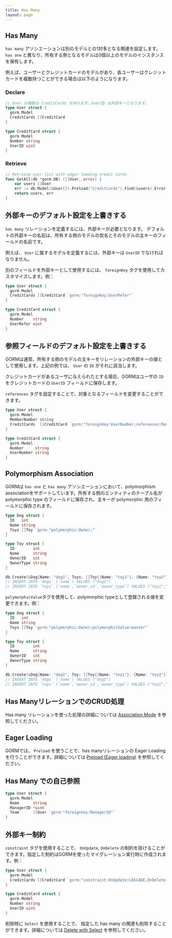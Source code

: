 ```yaml
---
title: Has Many
layout: page
---
```


## Has Many

`has many` アソシエーションは別のモデルとの1対多となる関連を設定します。`has one` と異なり、所有する側となるモデルは0個以上のモデルのインスタンスを保有します。

例えば、ユーザーとクレジットカードのモデルがあり、各ユーザーはクレジットカードを複数持つことができる場合は以下のようになります。

### Declare
```go
// User は複数の CreditCards を持ちます。UserID は外部キーとなります。
type User struct {
  gorm.Model
  CreditCards []CreditCard
}

type CreditCard struct {
  gorm.Model
  Number string
  UserID uint
}
```

### Retrieve
```go
// Retrieve user list with edger loading credit cards
func GetAll(db *gorm.DB) ([]User, error) {
    var users []User
    err := db.Model(&User{}).Preload("CreditCards").Find(&users).Error
    return users, err
}
```

## 外部キーのデフォルト設定を上書きする

`has many` リレーションを定義するには、外部キーが必要となります。 デフォルトの外部キーの名前は、所有する側のモデルの型名とそのモデルの主キーのフィールドの名前です。

例えば、 `User` に属するモデルを定義するには、外部キーは `UserID` でなければなりません。

別のフィールドを外部キーとして使用するには、 `foreignKey` タグを使用してカスタマイズします。例：

```go
type User struct {
  gorm.Model
  CreditCards []CreditCard `gorm:"foreignKey:UserRefer"`
}

type CreditCard struct {
  gorm.Model
  Number    string
  UserRefer uint
}
```

## 参照フィールドのデフォルト設定を上書きする

GORMは通常、所有する側のモデルの主キーをリレーションの外部キーの値として使用します。上記の例では、 `User` の `ID` がそれに該当します。

クレジットカードがあるユーザに与えられたとする場合、GORMはユーザの `ID` をクレジットカードの `UserID` フィールドに保存します。

`references` タグを設定することで、対象となるフィールドを変更することができます。

```go
type User struct {
  gorm.Model
  MemberNumber string
  CreditCards  []CreditCard `gorm:"foreignKey:UserNumber;references:MemberNumber"`
}

type CreditCard struct {
  gorm.Model
  Number     string
  UserNumber string
}
```

## Polymorphism Association

GORMは `has one` と `has many` アソシエーションにおいて、polymorphism associationをサポートしています。所有する側のエンティティのテーブル名が polymorphic type のフィールドに保存され、主キーが polymorphic 用のフィールドに保存されます。

```go
type Dog struct {
  ID   int
  Name string
  Toys []Toy `gorm:"polymorphic:Owner;"`
}

type Toy struct {
  ID        int
  Name      string
  OwnerID   int
  OwnerType string
}

db.Create(&Dog{Name: "dog1", Toys: []Toy{{Name: "toy1"}, {Name: "toy2"}}})
// INSERT INTO `dogs` (`name`) VALUES ("dog1")
// INSERT INTO `toys` (`name`,`owner_id`,`owner_type`) VALUES ("toy1","1","dogs"), ("toy2","1","dogs")
```

`polymorphicValue`タグを使用して、polymorphic typeとして登録される値を変更できます。例：

```go
type Dog struct {
  ID   int
  Name string
  Toys []Toy `gorm:"polymorphic:Owner;polymorphicValue:master"`
}

type Toy struct {
  ID        int
  Name      string
  OwnerID   int
  OwnerType string
}

db.Create(&Dog{Name: "dog1", Toy: []Toy{{Name: "toy1"}, {Name: "toy2"}}})
// INSERT INTO `dogs` (`name`) VALUES ("dog1")
// INSERT INTO `toys` (`name`,`owner_id`,`owner_type`) VALUES ("toy1","1","master"), ("toy2","1","master")
```

## Has ManyリレーションでのCRUD処理

Has many リレーションを使った処理の詳細については [Association Mode](associations.html#Association-Mode) を参照してください。

## Eager Loading

GORMでは、 `Preload` を使うことで、has manyリレーションの Eager Loadingを行うことができます。詳細については [Preload (Eager loading)](preload.html) を参照してください。

## Has Many での自己参照

```go
type User struct {
  gorm.Model
  Name      string
  ManagerID *uint
  Team      []User `gorm:"foreignkey:ManagerID"`
}
```

## 外部キー制約

`constraint` タグを使用することで、 `OnUpdate`, `OnDelete` の制約を掛けることができます。指定した制約はGORMを使ったマイグレーション実行時に作成されます。例：

```go
type User struct {
  gorm.Model
  CreditCards []CreditCard `gorm:"constraint:OnUpdate:CASCADE,OnDelete:SET NULL;"`
}

type CreditCard struct {
  gorm.Model
  Number string
  UserID uint
}
```

削除時に `Select` を使用することで、 指定した has many の関連も削除することができます。詳細については [Delete with Select](associations.html#delete_with_select) を参照してください。
